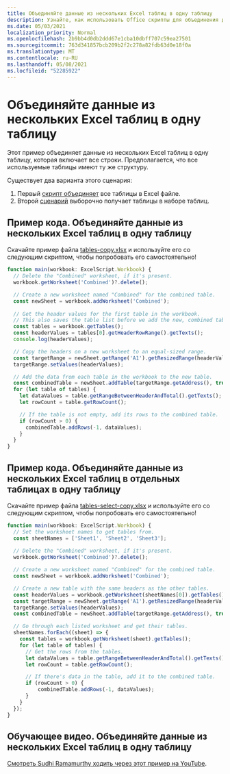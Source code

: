 ```yaml
---
title: Объединяйте данные из нескольких Excel таблиц в одну таблицу
description: Узнайте, как использовать Office скрипты для объединения данных из нескольких Excel таблиц в одну таблицу.
ms.date: 05/03/2021
localization_priority: Normal
ms.openlocfilehash: 2b9bb4d0db2ddd67e1cba10dbff707c59ea27501
ms.sourcegitcommit: 763d341857bcb209b2f2c278a82fdb63d0e18f0a
ms.translationtype: MT
ms.contentlocale: ru-RU
ms.lasthandoff: 05/08/2021
ms.locfileid: "52285922"
---
```

# <a name="combine-data-from-multiple-excel-tables-into-a-single-table"></a>Объединяйте данные из нескольких Excel таблиц в одну таблицу

Этот пример объединяет данные из нескольких Excel таблиц в одну таблицу, которая включает все строки. Предполагается, что все используемые таблицы имеют ту же структуру.

Существует два варианта этого сценария:

1. Первый [скрипт объединяет](#sample-code-combine-data-from-multiple-excel-tables-into-a-single-table) все таблицы в Excel файле.
1. Второй [сценарий](#sample-code-combine-data-from-multiple-excel-tables-in-select-worksheets-into-a-single-table) выборочно получает таблицы в наборе таблиц.

## <a name="sample-code-combine-data-from-multiple-excel-tables-into-a-single-table"></a>Пример кода. Объединяйте данные из нескольких Excel таблиц в одну таблицу

Скачайте пример файла <a href="tables-copy.xlsx">tables-copy.xlsx</a> и используйте его со следующим скриптом, чтобы попробовать его самостоятельно!

```TypeScript
function main(workbook: ExcelScript.Workbook) {
  // Delete the "Combined" worksheet, if it's present.
  workbook.getWorksheet('Combined')?.delete();

  // Create a new worksheet named "Combined" for the combined table.
  const newSheet = workbook.addWorksheet('Combined');
  
  // Get the header values for the first table in the workbook.
  // This also saves the table list before we add the new, combined table.
  const tables = workbook.getTables();    
  const headerValues = tables[0].getHeaderRowRange().getTexts();
  console.log(headerValues);

  // Copy the headers on a new worksheet to an equal-sized range.
  const targetRange = newSheet.getRange('A1').getResizedRange(headerValues.length-1, headerValues[0].length-1);
  targetRange.setValues(headerValues);

  // Add the data from each table in the workbook to the new table.
  const combinedTable = newSheet.addTable(targetRange.getAddress(), true);
  for (let table of tables) {      
    let dataValues = table.getRangeBetweenHeaderAndTotal().getTexts();
    let rowCount = table.getRowCount();

    // If the table is not empty, add its rows to the combined table.
    if (rowCount > 0) {
      combinedTable.addRows(-1, dataValues);
    }
  }
}
```

## <a name="sample-code-combine-data-from-multiple-excel-tables-in-select-worksheets-into-a-single-table"></a>Пример кода. Объединяйте данные из нескольких Excel таблиц в отдельных таблицах в одну таблицу

Скачайте пример файла <a href="tables-select-copy.xlsx">tables-select-copy.xlsx</a> и используйте его со следующим скриптом, чтобы попробовать его самостоятельно!

```TypeScript
function main(workbook: ExcelScript.Workbook) {
  // Set the worksheet names to get tables from.
  const sheetNames = ['Sheet1', 'Sheet2', 'Sheet3'];
    
  // Delete the "Combined" worksheet, if it's present.
  workbook.getWorksheet('Combined')?.delete();

  // Create a new worksheet named "Combined" for the combined table.
  const newSheet = workbook.addWorksheet('Combined');

  // Create a new table with the same headers as the other tables.
  const headerValues = workbook.getWorksheet(sheetNames[0]).getTables()[0].getHeaderRowRange().getTexts();
  const targetRange = newSheet.getRange('A1').getResizedRange(headerValues.length-1, headerValues[0].length-1);
  targetRange.setValues(headerValues);
  const combinedTable = newSheet.addTable(targetRange.getAddress(), true);

  // Go through each listed worksheet and get their tables.
  sheetNames.forEach((sheet) => {
    const tables = workbook.getWorksheet(sheet).getTables();     
    for (let table of tables) {
      // Get the rows from the tables.
      let dataValues = table.getRangeBetweenHeaderAndTotal().getTexts();
      let rowCount = table.getRowCount();

      // If there's data in the table, add it to the combined table.
      if (rowCount > 0) {
          combinedTable.addRows(-1, dataValues);
      }
    }
  });
}
```

## <a name="training-video-combine-data-from-multiple-excel-tables-into-a-single-table"></a>Обучающее видео. Объединяйте данные из нескольких Excel таблиц в одну таблицу

[Смотреть Sudhi Ramamurthy ходить через этот пример на YouTube](https://youtu.be/di-8JukK3Lc).
